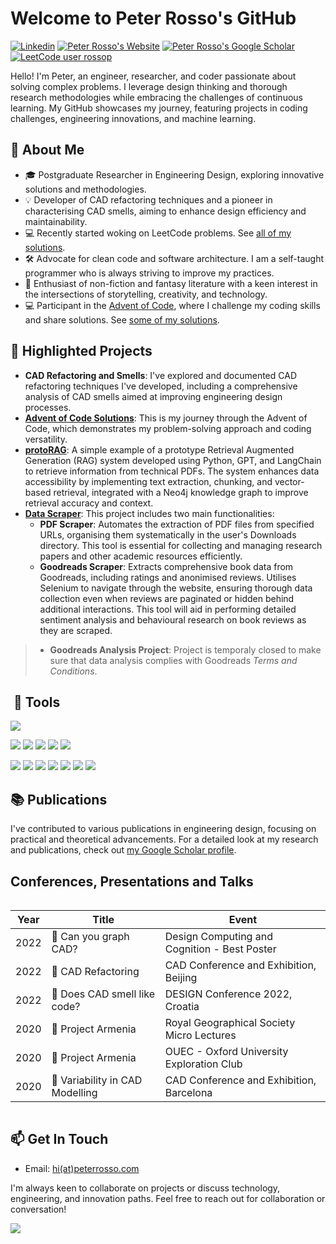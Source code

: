 # Welcome to Peter Rosso's GitHub

[![Linkedin](https://img.shields.io/badge/LinkedIn-0077B5?style=for-the-badge&logo=linkedin&logoColor=white)](https://www.linkedin.com/in/peterrosso/)
[![Peter Rosso's Website](https://img.shields.io/badge/website-000000?style=for-the-badge&logo=About.me&logoColor=white)](https://peterrosso.com/)
[![Peter Rosso's Google Scholar](https://img.shields.io/badge/Google_Scholar-4285F4?style=for-the-badge&logo=google-scholar&logoColor=white)](https://scholar.google.co.uk/citations?user=eM_RGJcAAAAJ)
[![LeetCode user rossop](https://img.shields.io/badge/dynamic/json?style=for-the-badge&labelColor=black&color=%23ffa116&label=Leetcode%20%E2%80%93%20Solved&query=solved&url=https%3A%2F%2Fleetcode-badge.vercel.app%2Fapi%2Fusers%2Frossop&logo=leetcode&logoColor=yellow)](https://leetcode.com/rossop/)
<!-- [![Peter Rosso's ORCID](https://img.shields.io/badge/orcid-A6CE39?style=for-the-badge&logo=orcid&logoColor=white)](orcid.org/0000-0002-2374-9490) -->


Hello! I'm Peter, an engineer, researcher, and coder passionate about solving complex problems. I leverage design thinking and thorough research methodologies while embracing the challenges of continuous learning. My GitHub showcases my journey, featuring projects in coding challenges, engineering innovations, and machine learning.

## 🚀 About Me

- 🎓 Postgraduate Researcher in Engineering Design, exploring innovative solutions and methodologies.
- 💡 Developer of CAD refactoring techniques and a pioneer in characterising CAD smells, aiming to enhance design efficiency and maintainability.
- 💻 Recently started woking on LeetCode problems. See [all of my solutions](https://github.com/rossop/LeetCode).
- 🛠️ Advocate for clean code and software architecture. I am a self-taught programmer who is always striving to improve my practices.
- 📖 Enthusiast of non-fiction and fantasy literature with a keen interest in the intersections of storytelling, creativity, and technology.
- 💻 Participant in the [Advent of Code](https://adventofcode.com/), where I challenge my coding skills and share solutions. See [some of my solutions](https://github.com/rossop/AdventOfCode).

## 🌟 Highlighted Projects

- **CAD Refactoring and Smells**: I've explored and documented CAD refactoring techniques I've developed, including a comprehensive analysis of CAD smells aimed at improving engineering design processes.
- **[Advent of Code Solutions](https://github.com/rossop/AdventOfCode/)**: This is my journey through the Advent of Code, which demonstrates my problem-solving approach and coding versatility.
- **[protoRAG](https://github.com/rossop/proto-rag/)**: A simple example of a prototype Retrieval Augmented Generation (RAG) system developed using Python, GPT, and LangChain to retrieve information from technical PDFs. The system enhances data accessibility by implementing text extraction, chunking, and vector-based retrieval, integrated with a Neo4j knowledge graph to improve retrieval accuracy and context.
- **[Data Scraper](https://github.com/rossop/data-scraper/)**: This project includes two main functionalities:
    - **PDF Scraper**: Automates the extraction of PDF files from specified URLs, organising them systematically in the user's Downloads directory. This tool is essential for collecting and managing research papers and other academic resources efficiently.
    - **Goodreads Scraper**: Extracts comprehensive book data from Goodreads, including ratings and anonimised reviews. Utilises Selenium to navigate through the website, ensuring thorough data collection even when reviews are paginated or hidden behind additional interactions. This tool will aid in performing detailed sentiment analysis and behavioural research on book reviews as they are scraped.
> - **Goodreads Analysis Project**: Project is temporaly closed to make sure that data analysis complies with Goodreads _Terms and Conditions_.   

##  🔨 Tools
![](https://img.shields.io/badge/Python-FFD43B?style=for-the-badge&logo=python&logoColor=)

![](https://img.shields.io/badge/Numpy-777BB4?style=for-the-badge&logo=numpy&logoColor=white)
![](https://img.shields.io/badge/Pandas-2C2D72?style=for-the-badge&logo=pandas&logoColor=white)
![](https://img.shields.io/badge/TensorFlow-FF6F00?style=for-the-badge&logo=TensorFlow&logoColor=white)
![](https://img.shields.io/badge/Keras-D00000?style=for-the-badge&logo=Keras&logoColor=white)
![](https://img.shields.io/badge/scikit_learn-F7931E?style=for-the-badge&logo=scikit-learn&logoColor=white)

![](https://img.shields.io/badge/VSCode-0078D4?style=for-the-badge&logo=visual%20studio%20code&logoColor=white)
![](https://img.shields.io/badge/GIT-E44C30?style=for-the-badge&logo=git&logoColor=white)
![](https://img.shields.io/badge/Linux-FCC624?style=for-the-badge&logo=linux&logoColor=black)
![](https://img.shields.io/badge/GNU%20Bash-4EAA25?style=for-the-badge&logo=GNU%20Bash&logoColor=white)
![](https://img.shields.io/badge/Notion-000000?style=for-the-badge&logo=notion&logoColor=white)
![](https://img.shields.io/badge/Unraid-F15A2C?style=for-the-badge&logo=unraid&logoColor=white)
![](https://img.shields.io/badge/tmux-1BB91F?style=for-the-badge&logo=tmux&logoColor=white)


## 📚 Publications

I've contributed to various publications in engineering design, focusing on practical and theoretical advancements. For a detailed look at my research and publications, check out [my Google Scholar profile](https://scholar.google.co.uk/citations?user=eM_RGJcAAAAJ).


## Conferences, Presentations and Talks
<div style="display: flex; justify-content: center;">
  <table>
    <thead>
      <tr>
        <th>Year</th>
        <th>Title</th>
        <th>Event</th>
      </tr>
    </thead>
    <tbody>
      <tr>
        <td>2022</td>
        <td>🎤 Can you graph CAD?</td>
        <td>Design Computing and Cognition - Best Poster</td>
      </tr>
      <tr>
        <td>2022</td>
        <td>🎤 CAD Refactoring</td>
        <td>CAD Conference and Exhibition, Beijing</td>
      </tr>
      <tr>
        <td>2022</td>
        <td>🎤 Does CAD smell like code?</td>
        <td>DESIGN Conference 2022, Croatia</td>
      </tr>
      <tr>
        <td>2020</td>
        <td>🎤 Project Armenia</td>
        <td>Royal Geographical Society Micro Lectures</td>
      </tr>
      <tr>
        <td>2020</td>
        <td>🎤 Project Armenia</td>
        <td>OUEC - Oxford University Exploration Club</td>
      </tr>
      <tr>
        <td>2020</td>
        <td>🎤 Variability in CAD Modelling</td>
        <td>CAD Conference and Exhibition, Barcelona</td>
      </tr>
    </tbody>
  </table>
</div>


## 📫 Get In Touch

<!-- - GitHub: [rossop](https://www.github.com/rossop) -->
- Email: [hi(at)peterrosso.com](mailto:hi(at)peterrosso.com)
<!-- - LinkedIn: [in/peterrosso](https://www.linkedin.com/in/peterrosso/)
- Website: [peterrosso.com]() -->

I'm always keen to collaborate on projects or discuss technology, engineering, and innovation paths. Feel free to reach out for collaboration or conversation!



![](https://github-readme-streak-stats.herokuapp.com/?user={rossop}&theme={dark})
